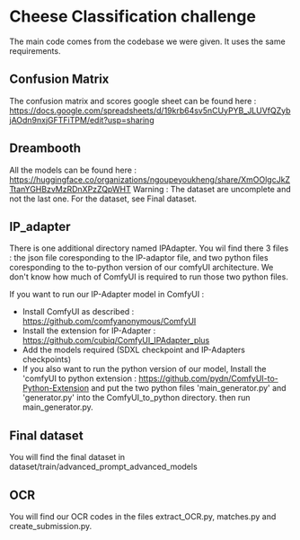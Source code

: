 # Cheese Classification challenge
The main code comes from the codebase we were given. It uses the same requirements. 

## Confusion Matrix 
The confusion matrix and scores google sheet can be found here : https://docs.google.com/spreadsheets/d/19krb64sv5nCUyPYB_JLUVfQZybjAOdn9nxjGFTFiTPM/edit?usp=sharing 

## Dreambooth 
All the models can be found here : https://huggingface.co/organizations/ngoupeyoukheng/share/XmOOlgcJkZTtanYGHBzvMzRDnXPzZQpWHT 
Warning : The dataset are uncomplete and not the last one. For the dataset, see Final dataset. 

## IP_adapter
There is one additional directory named IPAdapter. 
You wil find there 3 files : the json file coresponding to the IP-adaptor file, and two python files coresponding to the to-python version of our comfyUI architecture. We don't know how much of ComfyUI is required to run those two python files. 
 
If you want to run our IP-Adapter model in ComfyUI : 
  - Install ComfyUI as described : https://github.com/comfyanonymous/ComfyUI 
  - Install the extension for IP-Adapter : https://github.com/cubiq/ComfyUI_IPAdapter_plus 
  - Add the models required (SDXL checkpoint and IP-Adapters checkpoints)
  - If you also want to run the python version of our model, Install the 'comfyUI to python extension : https://github.com/pydn/ComfyUI-to-Python-Extension and put the two python files 'main_generator.py' and 'generator.py' into the ComfyUI_to_python directory. then run main_generator.py. 

## Final dataset
You will find the final dataset in dataset/train/advanced_prompt_advanced_models

## OCR
You will find our OCR codes in the files extract_OCR.py, matches.py and create_submission.py.

